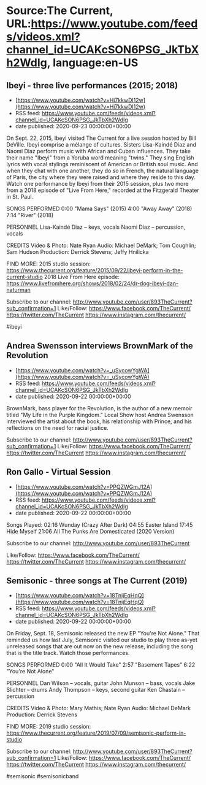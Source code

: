 # Source:The Current, URL:https://www.youtube.com/feeds/videos.xml?channel_id=UCAKcSON6PSG_JkTbXh2WdIg, language:en-US

## Ibeyi - three live performances (2015; 2018)
 - [https://www.youtube.com/watch?v=Hi7kkwDI12w](https://www.youtube.com/watch?v=Hi7kkwDI12w)
 - RSS feed: https://www.youtube.com/feeds/videos.xml?channel_id=UCAKcSON6PSG_JkTbXh2WdIg
 - date published: 2020-09-23 00:00:00+00:00

On Sept. 22, 2015, Ibeyi visited The Current for a live session hosted by Bill DeVille. Ibeyi comprise a mélange of cultures. Sisters Lisa-Kaindé Diaz and Naomi Diaz perform music with African and Cuban influences. They take their name "Ibeyi" from a Yoruba word meaning "twins." They sing English lyrics with vocal stylings reminiscent of American or British soul music. And when they chat with one another, they do so in French, the natural language of Paris, the city where they were raised and where they reside to this day. Watch one performance by Ibeyi from their 2015 session, plus two more from a 2018 episode of "Live From Here," recorded at the Fitzgerald Theater in St. Paul. 

SONGS PERFORMED
0:00 "Mama Says" (2015)
4:00 "Away Away" (2018)
7:14 "River" (2018)

PERSONNEL
Lisa-Kaindé Diaz – keys, vocals
Naomi Diaz – percussion, vocals

CREDITS
Video & Photo: Nate Ryan
Audio: Michael DeMark; Tom Coughlin; Sam Hudson
Production: Derrick Stevens; Jeffy Hnilicka

FIND MORE:
2015 studio session: https://www.thecurrent.org/feature/2015/09/22/ibeyi-perform-in-the-current-studio
2018 Live From Here episode: https://www.livefromhere.org/shows/2018/02/24/dr-dog-ibeyi-dan-naturman

Subscribe to our channel:
http://www.youtube.com/user/893TheCurrent?sub_confirmation=1
Like/Follow:
https://www.facebook.com/TheCurrent/
https://twitter.com/TheCurrent
https://www.instagram.com/thecurrent/

#ibeyi

## Andrea Swensson interviews BrownMark of the Revolution
 - [https://www.youtube.com/watch?v=_uSycowYgWA](https://www.youtube.com/watch?v=_uSycowYgWA)
 - RSS feed: https://www.youtube.com/feeds/videos.xml?channel_id=UCAKcSON6PSG_JkTbXh2WdIg
 - date published: 2020-09-22 00:00:00+00:00

BrownMark, bass player for the Revolution, is the author of a new memoir titled "My Life in the Purple Kingdom." Local Show host Andrea Swensson interviewed the artist about the book, his relationship with Prince, and his reflections on the need for racial justice.

Subscribe to our channel:
http://www.youtube.com/user/893TheCurrent?sub_confirmation=1
Like/Follow:
https://www.facebook.com/TheCurrent/
https://twitter.com/TheCurrent
https://www.instagram.com/thecurrent/

## Ron Gallo - Virtual Session
 - [https://www.youtube.com/watch?v=PPQZWGmJ12A](https://www.youtube.com/watch?v=PPQZWGmJ12A)
 - RSS feed: https://www.youtube.com/feeds/videos.xml?channel_id=UCAKcSON6PSG_JkTbXh2WdIg
 - date published: 2020-09-22 00:00:00+00:00

Songs Played:
02:16 Wunday (Crazy After Dark)
04:55 Easter Island
17:45 Hide Myself
21:06 All The Punks Are Domesticated (2020 Version)

Subscribe to our channel:
http://www.youtube.com/user/893TheCurrent

Like/Follow:
https://www.facebook.com/TheCurrent/
https://twitter.com/TheCurrent
https://www.instagram.com/thecurrent/

## Semisonic - three songs at The Current (2019)
 - [https://www.youtube.com/watch?v=18TnijEqHqQ](https://www.youtube.com/watch?v=18TnijEqHqQ)
 - RSS feed: https://www.youtube.com/feeds/videos.xml?channel_id=UCAKcSON6PSG_JkTbXh2WdIg
 - date published: 2020-09-22 00:00:00+00:00

On Friday, Sept. 18, Semisonic released the new EP "You're Not Alone." That reminded us how last July, Semisonic visited our studio to play three as-yet unreleased songs that are out now on the new release, including the song that is the title track. Watch those performances.

SONGS PERFORMED
0:00 "All It Would Take"
2:57 "Basement Tapes"
6:22 "You're Not Alone"

PERSONNEL
Dan Wilson – vocals, guitar
John Munson – bass, vocals
Jake Slichter – drums
Andy Thompson – keys, second guitar
Ken Chastain – percussion

CREDITS
Video & Photo: Mary Mathis; Nate Ryan
Audio: Michael DeMark
Production: Derrick Stevens

FIND MORE:
2019 studio session: 
https://www.thecurrent.org/feature/2019/07/09/semisonic-perform-in-studio

Subscribe to our channel:
http://www.youtube.com/user/893TheCurrent?sub_confirmation=1
Like/Follow:
https://www.facebook.com/TheCurrent/
https://twitter.com/TheCurrent
https://www.instagram.com/thecurrent/

#semisonic #semisonicband

